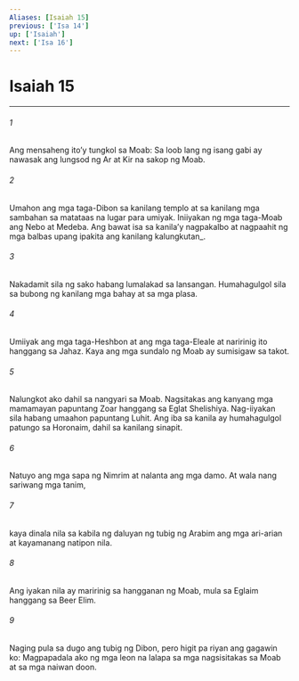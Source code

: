 ```yaml
---
Aliases: [Isaiah 15]
previous: ['Isa 14']
up: ['Isaiah']
next: ['Isa 16']
---
```

# Isaiah 15

***






















###### 1 










Ang mensaheng itoʼy tungkol sa Moab: Sa loob lang ng isang gabi ay nawasak ang lungsod ng Ar at Kir na sakop ng Moab. 





















###### 2 










Umahon ang mga taga-Dibon sa kanilang templo at sa kanilang mga sambahan sa matataas na lugar para umiyak. Iniiyakan ng mga taga-Moab ang Nebo at Medeba. Ang bawat isa sa kanilaʼy nagpakalbo at nagpaahit ng mga balbas upang ipakita ang kanilang kalungkutan_. 





















###### 3 










Nakadamit sila ng sako habang lumalakad sa lansangan. Humahagulgol sila sa bubong ng kanilang mga bahay at sa mga plasa. 





















###### 4 










Umiiyak ang mga taga-Heshbon at ang mga taga-Eleale at naririnig ito hanggang sa Jahaz. Kaya ang mga sundalo ng Moab ay sumisigaw sa takot. 





















###### 5 










Nalungkot ako dahil sa nangyari sa Moab. Nagsitakas ang kanyang mga mamamayan papuntang Zoar hanggang sa Eglat Shelishiya. Nag-iiyakan sila habang umaahon papuntang Luhit. Ang iba sa kanila ay humahagulgol patungo sa Horonaim, dahil sa kanilang sinapit. 





















###### 6 










Natuyo ang mga sapa ng Nimrim at nalanta ang mga damo. At wala nang sariwang mga tanim, 





















###### 7 










kaya dinala nila sa kabila ng daluyan ng tubig ng Arabim ang mga ari-arian at kayamanang natipon nila. 





















###### 8 










Ang iyakan nila ay maririnig sa hangganan ng Moab, mula sa Eglaim hanggang sa Beer Elim. 





















###### 9 










Naging pula sa dugo ang tubig ng Dibon, pero higit pa riyan ang gagawin ko: Magpapadala ako ng mga leon na lalapa sa mga nagsisitakas sa Moab at sa mga naiwan doon.
